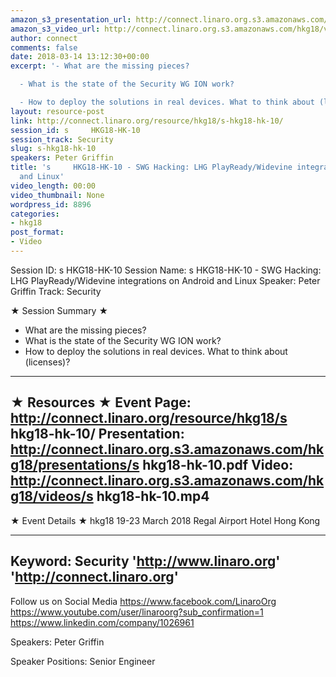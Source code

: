 ```yaml
---
amazon_s3_presentation_url: http://connect.linaro.org.s3.amazonaws.com/hkg18/presentations/s     hkg18-hk-10.pdf
amazon_s3_video_url: http://connect.linaro.org.s3.amazonaws.com/hkg18/videos/s     hkg18-hk-10.mp4
author: connect
comments: false
date: 2018-03-14 13:12:30+00:00
excerpt: '- What are the missing pieces?

  - What is the state of the Security WG ION work?

  - How to deploy the solutions in real devices. What to think about (licenses)?'
layout: resource-post
link: http://connect.linaro.org/resource/hkg18/s-hkg18-hk-10/
session_id: s     HKG18-HK-10
session_track: Security
slug: s-hkg18-hk-10
speakers: Peter Griffin
title: 's     HKG18-HK-10 - SWG Hacking: LHG PlayReady/Widevine integrations on Android
  and Linux'
video_length: 00:00
video_thumbnail: None
wordpress_id: 8896
categories:
- hkg18
post_format:
- Video
---
```


Session ID: s     HKG18-HK-10
Session Name: s     HKG18-HK-10 - SWG Hacking: LHG PlayReady/Widevine integrations on Android and Linux
Speaker: Peter Griffin
Track: Security


★ Session Summary ★
- What are the missing pieces?
- What is the state of the Security WG ION work?
- How to deploy the solutions in real devices. What to think about (licenses)?

---------------------------------------------------
★ Resources ★
Event Page: http://connect.linaro.org/resource/hkg18/s     hkg18-hk-10/
Presentation: http://connect.linaro.org.s3.amazonaws.com/hkg18/presentations/s     hkg18-hk-10.pdf
Video: http://connect.linaro.org.s3.amazonaws.com/hkg18/videos/s     hkg18-hk-10.mp4
 ---------------------------------------------------
★ Event Details ★
hkg18
19-23 March 2018 
Regal Airport Hotel Hong Kong

---------------------------------------------------
Keyword: Security
'http://www.linaro.org'
'http://connect.linaro.org'
---------------------------------------------------
Follow us on Social Media
https://www.facebook.com/LinaroOrg
https://www.youtube.com/user/linaroorg?sub_confirmation=1
https://www.linkedin.com/company/1026961

Speakers: Peter Griffin

Speaker Positions: Senior Engineer



